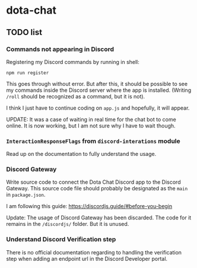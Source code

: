 # dota-chat

## TODO list

### Commands not appearing in Discord

Registering my Discord commands by running in shell:

```shell
npm run register
```

This goes through without error. But after this, it should be possible to see my commands inside
the Discord server where the app is installed. (Writing `/roll` should be recognized as a command,
but it is not).

I think I just have to continue coding on `app.js` and hopefully, it will appear.

UPDATE: It was a case of waiting in real time for the chat bot to come online.
    It is now working, but I am not sure why I have to wait though.

### `InteractionResponseFlags` from `discord-interations` module

Read up on the documentation to fully understand the usage.

### Discord Gateway

Write source code to connect the Dota Chat Discord app to the Discord Gateway. This source code file should probably
be designated as the `main` in `package.json`.

I am following this guide: https://discordjs.guide/#before-you-begin

Update: The usage of Discord Gateway has been discarded. The code for it remains in the `/discordjs/` folder. But it is unused.

### Understand Discord Verification step

There is no official documentation regarding to handling the verification step when adding an endpoint url in the Discord Developer portal.
